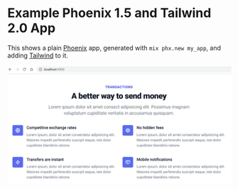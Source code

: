 # Example Phoenix 1.5 and Tailwind 2.0 App

This shows a plain [Phoenix](https://www.phoenixframework.org/) app, generated
with `mix phx.new my_app`, and adding [Tailwind](https://tailwindcss.com/) to
it.

![Example Screenshot](./priv/example.png)
